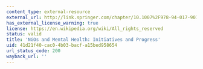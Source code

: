 ```yaml
---
content_type: external-resource
external_url: http://link.springer.com/chapter/10.1007%2F978-94-017-9017-8_14
has_external_license_warning: true
license: https://en.wikipedia.org/wiki/All_rights_reserved
status: valid
title: 'NGOs and Mental Health: Initiatives and Progress'
uid: 41d21f40-cac0-4b03-bacf-a15bed958654
url_status_code: 200
wayback_url: ''
---
```

